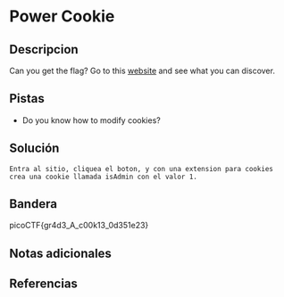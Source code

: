 # Power Cookie

## Descripcion
Can you get the flag? Go to this [website](http://saturn.picoctf.net:57688/) and see what you can discover.

## Pistas
- Do you know how to modify cookies?

## Solución

```
Entra al sitio, cliquea el boton, y con una extension para cookies crea una cookie llamada isAdmin con el valor 1.
```

## Bandera
picoCTF{gr4d3_A_c00k13_0d351e23}

## Notas adicionales

## Referencias